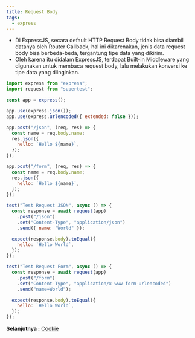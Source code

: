 ```yaml
---
title: Request Body
tags:
  - express
---
```


- Di ExpressJS, secara default HTTP Request Body tidak bisa diambil datanya oleh Router Callback, hal ini dikarenakan, jenis data request body bisa berbeda-beda, tergantung tipe data yang dikirim.
- Oleh karena itu didalam ExpressJS, terdapat Built-in Middleware yang digunakan untuk membaca request body, lalu melakukan konversi ke tipe data yang diinginkan.

```js
import express from "express";
import request from "supertest";

const app = express();

app.use(express.json());
app.use(express.urlencoded({ extended: false }));

app.post("/json", (req, res) => {
  const name = req.body.name;
  res.json({
    hello: `Hello ${name}`,
  });
});

app.post("/form", (req, res) => {
  const name = req.body.name;
  res.json({
    hello: `Hello ${name}`,
  });
});

test("Test Request JSON", async () => {
  const response = await request(app)
    .post("/json")
    .set("Content-Type", "application/json")
    .send({ name: "World" });

  expect(response.body).toEqual({
    hello: `Hello World`,
  });
});

test("Test Request Form", async () => {
  const response = await request(app)
    .post("/form")
    .set("Content-Type", "application/x-www-form-urlencoded")
    .send("name=World");

  expect(response.body).toEqual({
    hello: `Hello World`,
  });
});
```

**Selanjutnya :** [Cookie](cookie.md)
